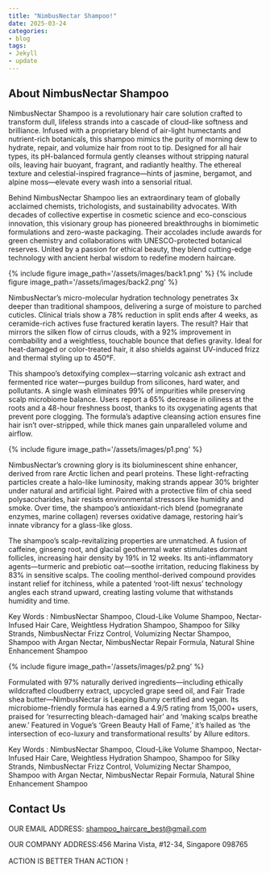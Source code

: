 ```yaml
---
title: "NimbusNectar Shampoo!"
date: 2025-03-24
categories:
- blog
tags:
- Jekyll
- update
---
```


## About NimbusNectar Shampoo

NimbusNectar Shampoo is a revolutionary hair care solution crafted to transform dull, lifeless strands into a cascade of cloud-like softness and brilliance. Infused with a proprietary blend of air-light humectants and nutrient-rich botanicals, this shampoo mimics the purity of morning dew to hydrate, repair, and volumize hair from root to tip. Designed for all hair types, its pH-balanced formula gently cleanses without stripping natural oils, leaving hair buoyant, fragrant, and radiantly healthy. The ethereal texture and celestial-inspired fragrance—hints of jasmine, bergamot, and alpine moss—elevate every wash into a sensorial ritual.

Behind NimbusNectar Shampoo lies an extraordinary team of globally acclaimed chemists, trichologists, and sustainability advocates. With decades of collective expertise in cosmetic science and eco-conscious innovation, this visionary group has pioneered breakthroughs in biomimetic formulations and zero-waste packaging. Their accolades include awards for green chemistry and collaborations with UNESCO-protected botanical reserves. United by a passion for ethical beauty, they blend cutting-edge technology with ancient herbal wisdom to redefine modern haircare.

{% include figure image_path='/assets/images/back1.png' %}
{% include figure image_path='/assets/images/back2.png' %}

NimbusNectar’s micro-molecular hydration technology penetrates 3x deeper than traditional shampoos, delivering a surge of moisture to parched cuticles. Clinical trials show a 78% reduction in split ends after 4 weeks, as ceramide-rich actives fuse fractured keratin layers. The result? Hair that mirrors the silken flow of cirrus clouds, with a 92% improvement in combability and a weightless, touchable bounce that defies gravity. Ideal for heat-damaged or color-treated hair, it also shields against UV-induced frizz and thermal styling up to 450°F.

This shampoo’s detoxifying complex—starring volcanic ash extract and fermented rice water—purges buildup from silicones, hard water, and pollutants. A single wash eliminates 99% of impurities while preserving scalp microbiome balance. Users report a 65% decrease in oiliness at the roots and a 48-hour freshness boost, thanks to its oxygenating agents that prevent pore clogging. The formula’s adaptive cleansing action ensures fine hair isn’t over-stripped, while thick manes gain unparalleled volume and airflow.

{% include figure image_path='/assets/images/p1.png' %}

NimbusNectar’s crowning glory is its bioluminescent shine enhancer, derived from rare Arctic lichen and pearl proteins. These light-refracting particles create a halo-like luminosity, making strands appear 30% brighter under natural and artificial light. Paired with a protective film of chia seed polysaccharides, hair resists environmental stressors like humidity and smoke. Over time, the shampoo’s antioxidant-rich blend (pomegranate enzymes, marine collagen) reverses oxidative damage, restoring hair’s innate vibrancy for a glass-like gloss.

The shampoo’s scalp-revitalizing properties are unmatched. A fusion of caffeine, ginseng root, and glacial geothermal water stimulates dormant follicles, increasing hair density by 19% in 12 weeks. Its anti-inflammatory agents—turmeric and prebiotic oat—soothe irritation, reducing flakiness by 83% in sensitive scalps. The cooling menthol-derived compound provides instant relief for itchiness, while a patented ‘root-lift nexus’ technology angles each strand upward, creating lasting volume that withstands humidity and time.

Key Words : NimbusNectar Shampoo, Cloud-Like Volume Shampoo, Nectar-Infused Hair Care, Weightless Hydration Shampoo, Shampoo for Silky Strands, NimbusNectar Frizz Control, Volumizing Nectar Shampoo, Shampoo with Argan Nectar, NimbusNectar Repair Formula, Natural Shine Enhancement Shampoo

{% include figure image_path='/assets/images/p2.png' %}

Formulated with 97% naturally derived ingredients—including ethically wildcrafted cloudberry extract, upcycled grape seed oil, and Fair Trade shea butter—NimbusNectar is Leaping Bunny certified and vegan. Its microbiome-friendly formula has earned a 4.9/5 rating from 15,000+ users, praised for ‘resurrecting bleach-damaged hair’ and ‘making scalps breathe anew.’ Featured in Vogue’s ‘Green Beauty Hall of Fame,’ it’s hailed as ‘the intersection of eco-luxury and transformational results’ by Allure editors.

Key Words : NimbusNectar Shampoo, Cloud-Like Volume Shampoo, Nectar-Infused Hair Care, Weightless Hydration Shampoo, Shampoo for Silky Strands, NimbusNectar Frizz Control, Volumizing Nectar Shampoo, Shampoo with Argan Nectar, NimbusNectar Repair Formula, Natural Shine Enhancement Shampoo

## Contact Us

OUR EMAIL ADDRESS: shampoo_haircare_best@gmail.com

OUR COMPANY ADDRESS:456 Marina Vista, #12-34, Singapore 098765

ACTION IS BETTER THAN ACTION！

